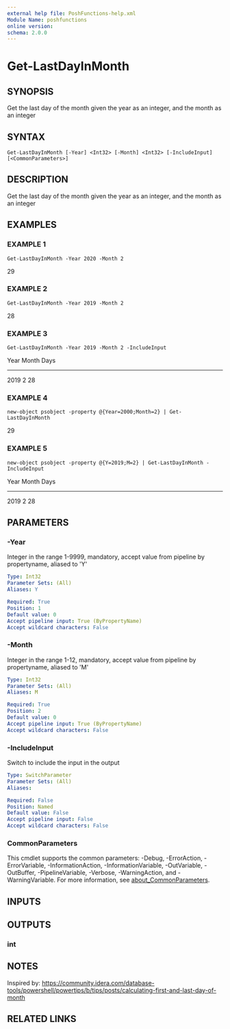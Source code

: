 ```yaml
---
external help file: PoshFunctions-help.xml
Module Name: poshfunctions
online version:
schema: 2.0.0
---
```


# Get-LastDayInMonth

## SYNOPSIS
Get the last day of the month given the year as an integer, and the month as an integer

## SYNTAX

```
Get-LastDayInMonth [-Year] <Int32> [-Month] <Int32> [-IncludeInput] [<CommonParameters>]
```

## DESCRIPTION
Get the last day of the month given the year as an integer, and the month as an integer

## EXAMPLES

### EXAMPLE 1
```
Get-LastDayInMonth -Year 2020 -Month 2
```

29

### EXAMPLE 2
```
Get-LastDayInMonth -Year 2019 -Month 2
```

28

### EXAMPLE 3
```
Get-LastDayInMonth -Year 2019 -Month 2 -IncludeInput
```

Year Month Days
---- ----- ----
2019     2   28

### EXAMPLE 4
```
new-object psobject -property @{Year=2000;Month=2} | Get-LastDayInMonth
```

29

### EXAMPLE 5
```
new-object psobject -property @{Y=2019;M=2} | Get-LastDayInMonth -IncludeInput
```

Year Month Days
---- ----- ----
2019     2   28

## PARAMETERS

### -Year
Integer in the range 1-9999, mandatory, accept value from pipeline by propertyname, aliased to 'Y'

```yaml
Type: Int32
Parameter Sets: (All)
Aliases: Y

Required: True
Position: 1
Default value: 0
Accept pipeline input: True (ByPropertyName)
Accept wildcard characters: False
```

### -Month
Integer in the range 1-12, mandatory, accept value from pipeline by propertyname, aliased to 'M'

```yaml
Type: Int32
Parameter Sets: (All)
Aliases: M

Required: True
Position: 2
Default value: 0
Accept pipeline input: True (ByPropertyName)
Accept wildcard characters: False
```

### -IncludeInput
Switch to include the input in the output

```yaml
Type: SwitchParameter
Parameter Sets: (All)
Aliases:

Required: False
Position: Named
Default value: False
Accept pipeline input: False
Accept wildcard characters: False
```

### CommonParameters
This cmdlet supports the common parameters: -Debug, -ErrorAction, -ErrorVariable, -InformationAction, -InformationVariable, -OutVariable, -OutBuffer, -PipelineVariable, -Verbose, -WarningAction, and -WarningVariable. For more information, see [about_CommonParameters](http://go.microsoft.com/fwlink/?LinkID=113216).

## INPUTS

## OUTPUTS

### int
## NOTES
Inspired by: https://community.idera.com/database-tools/powershell/powertips/b/tips/posts/calculating-first-and-last-day-of-month

## RELATED LINKS
